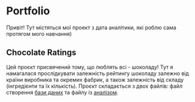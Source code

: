 # Portfolio

Привіт! Тут містяться мої проект з дата аналітики, які роблю сама протягом мого навчання)

## Chocolate Ratings
Цей проєкт присвячений тому, що люблять всі - шоколаду! Тут я намагалася прослідкувати залежність рейтингу шоколаду залежно від країни виробника та окремих фабрик, а також залежність від складу (інгредієнти та їх кількість). Проєкт складається з двох файлів: файл створення [бази даних](https://github.com/SonyaFysak/Portfolio/blob/main/Create%20Chocolate%20Database.sql) та файлу із [аналізом](https://github.com/SonyaFysak/Portfolio/blob/main/Chocolate%20Rating%20Analysis.sql).

